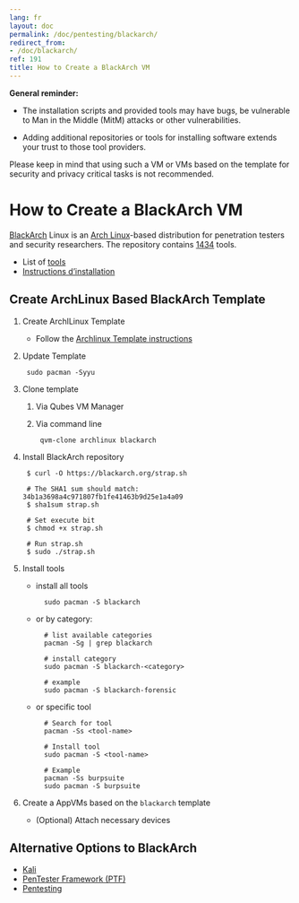 ```yaml
---
lang: fr
layout: doc
permalink: /doc/pentesting/blackarch/
redirect_from:
- /doc/blackarch/
ref: 191
title: How to Create a BlackArch VM
---
```


**General reminder:**

- The installation scripts and provided tools may have bugs, be vulnerable to Man in the Middle (MitM) attacks or other vulnerabilities.

- Adding additional repositories or tools for installing software extends your trust to those tool providers.

Please keep in mind that using such a VM or VMs based on the template for security and privacy critical tasks is not recommended.  

How to Create a BlackArch VM
============================

[BlackArch](https://www.blackarch.org) Linux is an [Arch Linux](https://www.archlinux.org)-based distribution for penetration testers and security researchers. The repository contains [1434](https://www.blackarch.org/tools.html) tools.

- List of [tools](https://www.blackarch.org/tools.html)
- [Instructions d’installation](https://www.blackarch.org/downloads.html)

Create ArchLinux Based BlackArch Template
-----------------------------------------

1. Create ArchlLinux Template

    - Follow the [Archlinux Template instructions](/doc/templates/archlinux/)


2. Update Template

        sudo pacman -Syyu

3. Clone template

    1. Via Qubes VM Manager

    2. Via command line

            qvm-clone archlinux blackarch

4. Install BlackArch repository

        $ curl -O https://blackarch.org/strap.sh

        # The SHA1 sum should match: 34b1a3698a4c971807fb1fe41463b9d25e1a4a09
        $ sha1sum strap.sh

        # Set execute bit
        $ chmod +x strap.sh

        # Run strap.sh
        $ sudo ./strap.sh

5. Install tools

    - install all tools

            sudo pacman -S blackarch

    - or by category:

            # list available categories
            pacman -Sg | grep blackarch

            # install category
            sudo pacman -S blackarch-<category>

            # example
            sudo pacman -S blackarch-forensic

    - or specific tool

            # Search for tool
            pacman -Ss <tool-name>

            # Install tool
            sudo pacman -S <tool-name>

            # Example
            pacman -Ss burpsuite
            sudo pacman -S burpsuite

6. Create a AppVMs based on the `blackarch` template

    - (Optional) Attach necessary devices

Alternative Options to BlackArch
--------------------------------

- [Kali](/doc/pentesting/kali/)
- [PenTester Framework (PTF)](/doc/pentesting/ptf/)
- [Pentesting](/doc/pentesting/)

